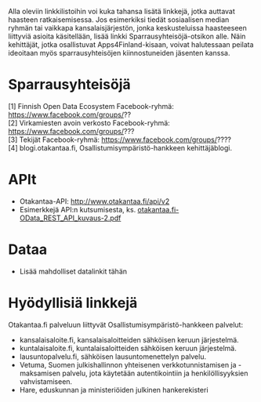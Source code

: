 Alla oleviin linkkilistoihin voi kuka tahansa lisätä linkkejä, jotka auttavat haasteen
ratkaisemisessa. Jos esimerkiksi tiedät sosiaalisen median ryhmän tai
vaikkapa kansalaisjärjestön, jonka keskusteluissa haasteeseen liittyviä asioita
käsitellään, lisää linkki Sparrausyhteisöjä-otsikon alle. Näin kehittäjät, jotka
osallistuvat Apps4Finland-kisaan, voivat halutessaan peilata ideoitaan myös
sparrausyhteisöjen kiinnostuneiden jäsenten kanssa.


Sparrausyhteisöjä
=================
[1] Finnish Open Data Ecosystem Facebook-ryhmä: https://www.facebook.com/groups/?? <br>
[2] Virkamiesten avoin verkosto Facebook-ryhmä: https://www.facebook.com/groups/??? <br>
[3] Tekijät Facebook-ryhmä: https://www.facebook.com/groups/???? <br>
[4] blogi.otakantaa.fi, Osallistumisympäristö-hankkeen kehittäjäblogi.

APIt
====
* Otakantaa-API: http://www.otakantaa.fi/api/v2
* Esimerkkejä API:n kutsumisesta, ks. [otakantaa.fi-OData_REST_API_kuvaus-2.pdf](https://github.com/apps4finland/haaste-kansalaisen-aani/blob/master/data/otakantaa.fi-OData_REST_API_kuvaus-2.pdf)

Dataa
=====
* Lisää mahdolliset datalinkit tähän

Hyödyllisiä linkkejä
====================

Otakantaa.fi palveluun liittyvät Osallistumisympäristö-hankkeen palvelut: <br>
* kansalaisaloite.fi, kansalaisaloitteiden sähköisen keruun järjestelmä. 
* kuntalaisaloite.fi, kuntalaisaloitteiden sähköisen keruun järjestelmä. 
* lausuntopalvelu.fi, sähköisen lausuntomenettelyn palvelu. 
* Vetuma, Suomen julkishallinnon yhteisenen verkkotunnistamisen ja -maksamisen palvelu, jota 
käytetään autentikointiin ja henkilöllisyyksien vahvistamiseen. 
* Hare, eduskunnan ja ministeriöiden julkinen hankerekisteri 
